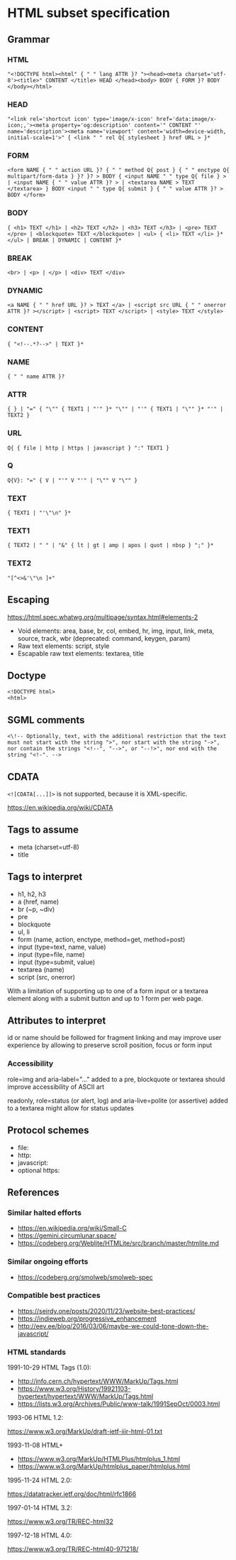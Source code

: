 # HTML subset specification

## Grammar

### HTML

`"<!DOCTYPE html><html" { " " lang ATTR }? "><head><meta charset='utf-8'><title>" CONTENT </title> HEAD </head><body> BODY { FORM }? BODY </body></html>`

### HEAD

`"<link rel='shortcut icon' type='image/x-icon' href='data:image/x-icon;,'><meta property='og:description' content='" CONTENT "' name='description'><meta name='viewport' content='width=device-width, initial-scale=1'>" { <link " " rel Q{ stylesheet } href URL > }*`

### FORM

`<form NAME { " " action URL }? { " " method Q{ post } { " " enctype Q{ multipart/form-data } }? }? > BODY { <input NAME " " type Q{ file } > | <input NAME { " " value ATTR }? > | <textarea NAME > TEXT </textarea> } BODY <input " " type Q{ submit } { " " value ATTR }? > BODY </form>`

### BODY

`{ <h1> TEXT </h1> | <h2> TEXT </h2> | <h3> TEXT </h3> | <pre> TEXT </pre> | <blockquote> TEXT </blockquote> | <ul> { <li> TEXT </li> }* </ul> | BREAK | DYNAMIC | CONTENT }*`

### BREAK

`<br> | <p> | </p> | <div> TEXT </div>`

### DYNAMIC

`<a NAME { " " href URL }? > TEXT </a> | <script src URL { " " onerror ATTR }? ></script> | <script> TEXT </script> | <style> TEXT </style>`

### CONTENT

`{ "<!--.*?-->" | TEXT }*`

### NAME

`{ " " name ATTR }?`

### ATTR

`{ } | "=" { "\"" { TEXT1 | "'" }* "\"" | "'" { TEXT1 | "\"" }* "'" | TEXT2 }`

### URL

`Q{ { file | http | https | javascript } ":" TEXT1 }`

### Q

`Q{V}: "=" { V | "'" V "'" | "\"" V "\"" }`

### TEXT

`{ TEXT1 | "'\"\n" }*`

### TEXT1

`{ TEXT2 | " " | "&" { lt | gt | amp | apos | quot | nbsp } ";" }*`

### TEXT2

`"[^<>&'\"\n ]+"`

## Escaping

https://html.spec.whatwg.org/multipage/syntax.html#elements-2

* Void elements: area, base, br, col, embed, hr, img, input, link, meta, source, track, wbr (deprecated: command, keygen, param)
* Raw text elements: script, style
* Escapable raw text elements: textarea, title

## Doctype

```
<!DOCTYPE html>
<html>
```

## SGML comments

`<\!-- Optionally, text, with the additional restriction that the text must not start with the string ">", nor start with the string "->", nor contain the strings "<!--", "-->", or "--!>", nor end with the string "<!-". -->`

## CDATA

`<![CDATA[...]]>` is not supported, because it is XML-specific.

https://en.wikipedia.org/wiki/CDATA

## Tags to assume

* meta (charset=utf-8)
* title

## Tags to interpret

* h1, h2, h3
* a (href, name)
* br (~p, ~div)
* pre
* blockquote
* ul, li
* form (name, action, enctype, method=get, method=post)
* input (type=text, name, value)
* input (type=file, name)
* input (type=submit, value)
* textarea (name)
* script (src, onerror)

With a limitation of supporting up to one of a form input or a textarea element along with a submit button and up to 1 form per web page.

## Attributes to interpret

id or name should be followed for fragment linking and may improve user experience by allowing to preserve scroll position, focus or form input

### Accessibility

role=img and aria-label="..." added to a pre, blockquote or textarea should improve accessibility of ASCII art

readonly, role=status (or alert, log) and aria-live=polite (or assertive) added to a textarea might allow for status updates

## Protocol schemes

* file:
* http:
* javascript:
* optional https:

## References

### Similar halted efforts

* https://en.wikipedia.org/wiki/Small-C
* https://gemini.circumlunar.space/
* https://codeberg.org/Weblite/HTMLite/src/branch/master/htmlite.md

### Similar ongoing efforts

* https://codeberg.org/smolweb/smolweb-spec

### Compatible best practices

* https://seirdy.one/posts/2020/11/23/website-best-practices/
* https://indieweb.org/progressive_enhancement
* http://eev.ee/blog/2016/03/06/maybe-we-could-tone-down-the-javascript/

### HTML standards

1991-10-29 HTML Tags (1.0):

* http://info.cern.ch/hypertext/WWW/MarkUp/Tags.html
* https://www.w3.org/History/19921103-hypertext/hypertext/WWW/MarkUp/Tags.html
* https://lists.w3.org/Archives/Public/www-talk/1991SepOct/0003.html

1993-06 HTML 1.2:

https://www.w3.org/MarkUp/draft-ietf-iiir-html-01.txt

1993-11-08 HTML+

* https://www.w3.org/MarkUp/HTMLPlus/htmlplus_1.html
* https://www.w3.org/MarkUp/htmlplus_paper/htmlplus.html

1995-11-24 HTML 2.0:

https://datatracker.ietf.org/doc/html/rfc1866

1997-01-14 HTML 3.2:

https://www.w3.org/TR/REC-html32

1997-12-18 HTML 4.0:

https://www.w3.org/TR/REC-html40-971218/
